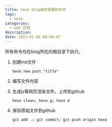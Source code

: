```yaml
---
title: hexo blog编写需要的命令
tags:
  - hexo
categories:
  - web 应用
description: 
date: 2021-01-08 08:40:47
---
```

  所有命令均在blog所在的根目录下执行。

1. 创建md文件

   ```shell
   hexo new post "title"
   ```

2.  编写文件内容

 <!-- more -->

3. 生成js等网页渲染文件，上传到github

   ```shell
   hexo clean; hexo g; hexo d
   ```

4. 保存原始文件到github

   ```
   git add .; git commit; git push origin hexo
   ```

   




